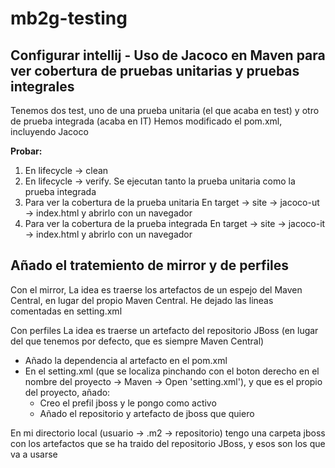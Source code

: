 # mb2g-testing


## Configurar intellij - Uso de Jacoco en Maven para ver cobertura de pruebas unitarias y pruebas integrales
 
Tenemos dos test, uno de una prueba unitaria (el que acaba en test) y otro de prueba integrada (acaba en IT)
Hemos modificado el pom.xml, incluyendo Jacoco

**Probar:**
1. En lifecycle -> clean
2. En lifecycle -> verify. Se ejecutan tanto la prueba unitaria como la prueba integrada
3. Para ver la cobertura de la prueba unitaria
   En target -> site -> jacoco-ut -> index.html y abrirlo con un navegador 
4. Para ver la cobertura de la prueba integrada
   En target -> site -> jacoco-it -> index.html y abrirlo con un navegador 
   
## Añado el tratemiento de mirror y de perfiles
Con el mirror,
La idea es traerse los artefactos de un espejo del Maven Central, en lugar del propio Maven Central. He dejado las lineas comentadas en setting.xml

Con perfiles
La idea es traerse un artefacto del repositorio JBoss (en lugar del que tenemos por defecto, que es siempre Maven Central)
- Añado la dependencia al artefacto en el pom.xml
- En el setting.xml (que se localiza pinchando con el boton derecho en el nombre del proyecto -> Maven -> Open 'setting.xml'), y que es el propio del proyecto, añado:
   - Creo el prefil jboss y le pongo como activo
   - Añado el repositorio y artefacto de jboss que quiero
   
En mi directorio local (usuario -> .m2 -> repositorio) tengo una carpeta jboss con los artefactos que se ha traido del repositorio JBoss, y esos son los que va a usarse

